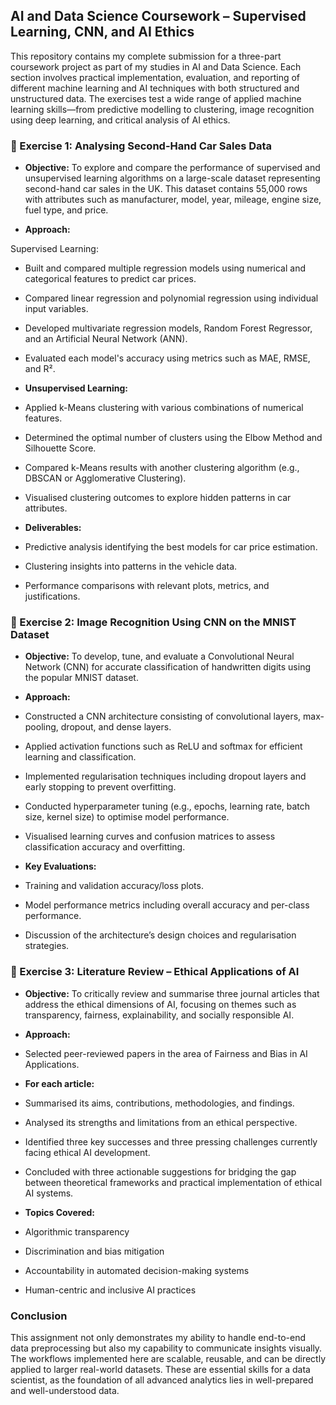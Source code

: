 ## **AI and Data Science Coursework – Supervised Learning, CNN, and AI Ethics**
This repository contains my complete submission for a three-part coursework project as part of my studies in AI and Data Science. Each section involves practical implementation, evaluation, and reporting of different machine learning and AI techniques with both structured and unstructured data. The exercises test a wide range of applied machine learning skills—from predictive modelling to clustering, image recognition using deep learning, and critical analysis of AI ethics.

### **📘 Exercise 1: Analysing Second-Hand Car Sales Data** 
* **Objective:**
To explore and compare the performance of supervised and unsupervised learning algorithms on a large-scale dataset representing second-hand car sales in the UK. This dataset contains 55,000 rows with attributes such as manufacturer, model, year, mileage, engine size, fuel type, and price.

* **Approach:**

Supervised Learning:

* Built and compared multiple regression models using numerical and categorical features to predict car prices.

* Compared linear regression and polynomial regression using individual input variables.

* Developed multivariate regression models, Random Forest Regressor, and an Artificial Neural Network (ANN).

* Evaluated each model's accuracy using metrics such as MAE, RMSE, and R².

* **Unsupervised Learning:**

* Applied k-Means clustering with various combinations of numerical features.

* Determined the optimal number of clusters using the Elbow Method and Silhouette Score.

* Compared k-Means results with another clustering algorithm (e.g., DBSCAN or Agglomerative Clustering).

* Visualised clustering outcomes to explore hidden patterns in car attributes.

* **Deliverables:**

* Predictive analysis identifying the best models for car price estimation.

* Clustering insights into patterns in the vehicle data.

* Performance comparisons with relevant plots, metrics, and justifications.

### **📗 Exercise 2: Image Recognition Using CNN on the MNIST Dataset** 
* **Objective:**
To develop, tune, and evaluate a Convolutional Neural Network (CNN) for accurate classification of handwritten digits using the popular MNIST dataset.

* **Approach:**

* Constructed a CNN architecture consisting of convolutional layers, max-pooling, dropout, and dense layers.

* Applied activation functions such as ReLU and softmax for efficient learning and classification.

* Implemented regularisation techniques including dropout layers and early stopping to prevent overfitting.

* Conducted hyperparameter tuning (e.g., epochs, learning rate, batch size, kernel size) to optimise model performance.

* Visualised learning curves and confusion matrices to assess classification accuracy and overfitting.

* **Key Evaluations:**

* Training and validation accuracy/loss plots.

* Model performance metrics including overall accuracy and per-class performance.

* Discussion of the architecture’s design choices and regularisation strategies.

### **📙 Exercise 3: Literature Review – Ethical Applications of AI** 
* **Objective:**
To critically review and summarise three journal articles that address the ethical dimensions of AI, focusing on themes such as transparency, fairness, explainability, and socially responsible AI.

* **Approach:**

* Selected peer-reviewed papers in the area of Fairness and Bias in AI Applications.

* **For each article:**

* Summarised its aims, contributions, methodologies, and findings.

* Analysed its strengths and limitations from an ethical perspective.

* Identified three key successes and three pressing challenges currently facing ethical AI development.

* Concluded with three actionable suggestions for bridging the gap between theoretical frameworks and practical implementation of ethical AI systems.

* **Topics Covered:**

* Algorithmic transparency

* Discrimination and bias mitigation

* Accountability in automated decision-making systems

* Human-centric and inclusive AI practices

### **Conclusion**

This assignment not only demonstrates my ability to handle end-to-end data preprocessing but also my capability to communicate insights visually. The workflows implemented here are scalable, reusable, and can be directly applied to larger real-world datasets. These are essential skills for a data scientist, as the foundation of all advanced analytics lies in well-prepared and well-understood data.
